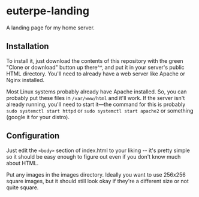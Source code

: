 # euterpe-landing
A landing page for my home server.

## Installation
To install it, just download the contents of this repository with the green "Clone or download" button up there^^, and put it in your server's public HTML directory. You'll need to already have a web server like Apache or Nginx installed.

Most Linux systems probably already have Apache installed. So, you can probably put these files in `/var/www/html` and it'll work. If the server isn't already running, you'll need to start it—the command for this is probably `sudo systemctl start httpd` or `sudo systemctl start apache2` or something (google it for your distro).

## Configuration
Just edit the `<body>` section of index.html to your liking -- it's pretty simple so it should be easy enough to figure out even if you don't know much about HTML.

Put any images in the images directory. Ideally you want to use 256x256 square images, but it should still look okay if they're a different size or not quite square.
